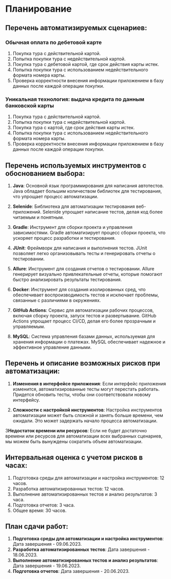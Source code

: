  # Планирование
## Перечень автоматизируемых сценариев:

### Обычная оплата по дебетовой карте

1. Покупка тура с действительной картой.
1. Попытка покупки тура с недействительной картой.
1. Покупка тура с дебетовой картой, где срок действия карты истек.
1. Попытка покупки тура с использованием недействительного формата номера карты.
1. Проверка корректности внесения информации приложением в базу данных после каждой операции покупки.

### Уникальная технология: выдача кредита по данным банковской карты

1. Покупка тура с действительной картой.
1. Попытка покупки тура с недействительной картой.
1. Покупка тура с картой, где срок действия карты истек.
1. Попытка покупки тура с использованием недействительного формата номера карты.
1. Проверка корректности внесения информации приложением в базу данных после каждой операции покупки.

## Перечень используемых инструментов с обоснованием выбора:

1. **Java**: Основной язык программирования для написания автотестов. Java обладает большим количеством библиотек для тестирования, что упрощает процесс автоматизации.

2. **Selenide**: Библиотека для автоматизации тестирования веб-приложений. Selenide упрощает написание тестов, делая код более читаемым и понятным.

3. **Gradle**: Инструмент для сборки проекта и управления зависимостями. Gradle автоматизирует процесс сборки проекта, что ускоряет процесс разработки и тестирования.

4. **JUnit**: Фреймворк для написания и выполнения тестов. JUnit позволяет легко организовывать тесты и генерировать отчеты о тестировании.

5. **Allure**: Инструмент для создания отчетов о тестировании. Allure генерирует визуально привлекательные отчеты, которые помогают быстро анализировать результаты тестирования.

6. **Docker**: Инструмент для создания изолированных сред, что обеспечивает воспроизводимость тестов и исключает проблемы, связанные с различиями в окружениях.

7. **GitHub Actions**: Сервис для автоматизации рабочих процессов, включая сборку проекта, запуск тестов и развертывание. GitHub Actions упрощает процесс CI/CD, делая его более прозрачным и управляемым.

8. **MySQL**: Система управления базами данных, используемая для хранения информации о платежах. MySQL обеспечивает надежное и эффективное управление данными.

## Перечень и описание возможных рисков при автоматизации:

1. **Изменения в интерфейсе приложения**: Если интерфейс приложения изменится, автоматизированные тесты могут перестать работать. Придется обновить тесты, чтобы они соответствовали новому интерфейсу.

2. **Сложности с настройкой инструментов**: Настройка инструментов автоматизации может быть сложной и занять больше времени, чем ожидали. Это может задержать начало процесса автоматизации.

3**Недостаток времени или ресурсов**: Если не будет достаточно времени или ресурсов для автоматизации всех выбранных сценариев, мы можем быть вынуждены сократить объем автоматизации.

## Интервальная оценка с учетом рисков в часах:

1. Подготовка среды для автоматизации и настройка инструментов: 12 часов.
2. Разработка автоматизированных тестов: 12 часов.
3. Выполнение автоматизированных тестов и анализ результатов: 3 часа.
4. Подготовка отчетов: 3 часа.
5. Общее время: 30 часов.

## План сдачи работ:

1. **Подготовка среды для автоматизации и настройка инструментов**: Дата завершения - 09.06.2023.
2. **Разработка автоматизированных тестов**: Дата завершения - 18.06.2023.
3. **Выполнение автоматизированных тестов и анализ результатов**: Дата завершения - 19.06.2023.
4. **Подготовка отчетов**: Дата завершения - 20.06.2023.